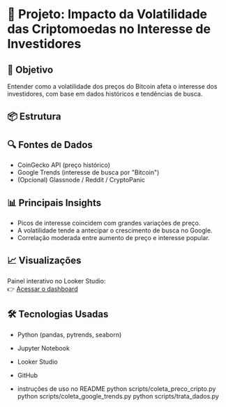 # 🚀 Projeto: Impacto da Volatilidade das Criptomoedas no Interesse de Investidores

## 🎯 Objetivo
Entender como a volatilidade dos preços do Bitcoin afeta o interesse dos investidores, com base em dados históricos e tendências de busca.

## 📦 Estrutura

## 🔍 Fontes de Dados
- CoinGecko API (preço histórico)
- Google Trends (interesse de busca por "Bitcoin")
- (Opcional) Glassnode / Reddit / CryptoPanic

## 📊 Principais Insights
- Picos de interesse coincidem com grandes variações de preço.
- A volatilidade tende a antecipar o crescimento de busca no Google.
- Correlação moderada entre aumento de preço e interesse popular.

## 📈 Visualizações
Painel interativo no Looker Studio:  
👉 [Acessar o dashboard](https://lookerstudio.google.com/reporting/SEU_LINK)

## 🛠️ Tecnologias Usadas
- Python (pandas, pytrends, seaborn)
- Jupyter Notebook
- Looker Studio
- GitHub

- instruções de uso no README
python scripts/coleta_preco_cripto.py
python scripts/coleta_google_trends.py
python scripts/trata_dados.py

